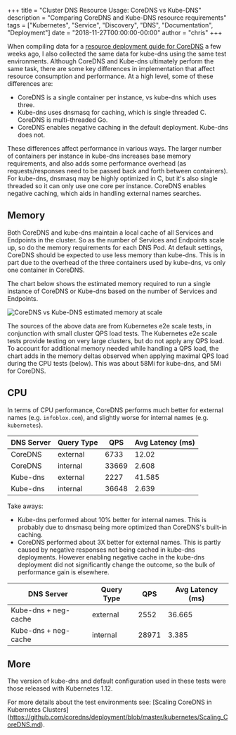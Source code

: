 
+++ title = "Cluster DNS Resource Usage: CoreDNS vs Kube-DNS" description = "Comparing CoreDNS and Kube-DNS resource requirements" tags = ["Kubernetes", "Service", "Discovery", "DNS", "Documentation", "Deployment"] date = "2018-11-27T00:00:00-00:00" author = "chris" +++


When compiling data for a [resource deployment guide for CoreDNS](https://coredns.io/2018/11/15/scaling-coredns-in-kubernetes-clusters/) a few weeks ago, I also collected the same data for kube-dns using the same test environments.  Although CoreDNS and Kube-dns ultimately perform the same task, there are some key differences in implementation that affect resource consumption and performance.  At a high level, some of these differences are:

* CoreDNS is a single container per instance, vs kube-dns which uses three.
* Kube-dns uses dnsmasq for caching, which is single threaded C.  CoreDNS is multi-threaded Go.
* CoreDNS enables negative caching in the default deployment. Kube-dns does not.  

These differences affect performance in various ways.  The larger number of containers per instance in kube-dns increases base memory requirements, and also adds some performance overhead (as requests/responses need to be passed back and forth between containers).  For kube-dns, dnsmasq may be highly optimized in C, but it's also single threaded so it can only use one core per instance. CoreDNS enables negative caching, which aids in handling external names searches.


## Memory

Both CoreDNS and kube-dns maintain a local cache of all Services and Endpoints in the cluster.  So as the number of Services and Endpoints scale up, so do the memory requirements for each DNS Pod. At default settings, CoreDNS should be expected to use less memory than kube-dns. This is in part due to the overhead of the three containers used by kube-dns, vs only one container in CoreDNS.

The chart below shows the estimated memory required to run a single instance of CoreDNS or Kube-dns based on the number of Services and Endpoints.

![CoreDNS vs Kube-DNS estimated memory at scale](https://docs.google.com/spreadsheets/d/e/2PACX-1vS7d2MlgN1gMrrOHXa7Zn6S3VqujST5L-4PHX7jr4IUhVcTi0guXVRCgtIYrtLm3qxZWFlMHT-Xt9n3/pubchart?oid=1145811570&format=image)

The sources of the above data are from Kubernetes e2e scale tests, in conjunction with small cluster QPS load tests.  The Kubernetes e2e scale tests provide testing on very large clusters, but do not apply any QPS load.  To account for additional memory needed while handling a QPS load, the chart adds in the memory deltas observed when applying maximal QPS load during the CPU tests (below).  This was about 58Mi for kube-dns, and 5Mi for CoreDNS.


## CPU

In terms of CPU performance, CoreDNS performs much better for external names (e.g. `infoblox.com`), and slightly worse for internal names (e.g. `kubernetes`). 

| DNS Server  | Query Type  | QPS    | Avg Latency (ms) |
|-------------|-------------|--------|------------------|
| CoreDNS     | external    | 6733   | 12.02            |
| CoreDNS     | internal    | 33669  | 2.608            |
| Kube-dns    | external    | 2227   | 41.585           |
| Kube-dns    | internal    | 36648  | 2.639            |


Take aways:

* Kube-dns performed about 10% better for internal names.  This is probably due to dnsmasq being more optimized than CoreDNS's built-in caching.
* CoreDNS performed about 3X better for external names. This is partly caused by negative responses not being cached in kube-dns deployments. However enabling negative cache in the kube-dns deployment did not significantly change the outcome, so the bulk of performance gain is elsewhere.

| DNS Server           | Query Type  | QPS    | Avg Latency (ms) |
|----------------------|-------------|--------|------------------|
| Kube-dns + neg-cache | external    | 2552   | 36.665           |
| Kube-dns + neg-cache | internal    | 28971  | 3.385            |

## More

The version of kube-dns and default configuration used in these tests were those released with Kubernetes 1.12.

For more details about the test environments see: [Scaling CoreDNS in Kubernetes Clusters] (https://github.com/coredns/deployment/blob/master/kubernetes/Scaling_CoreDNS.md).
